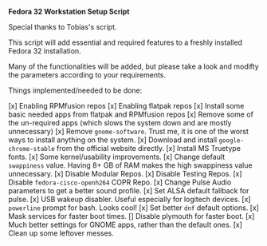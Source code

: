 **Fedora 32 Workstation Setup Script**

Special thanks to Tobias's script.

This script will add essential and required features to a freshly installed Fedora 32 installation.

Many of the functionalities will be added, but please take a look and modifty the parameters according to your requirements.

Things implemented/needed to be done:

[x] Enabling RPMfusion repos
[x] Enabling flatpak repos
[x] Install some basic needed apps from flatpak and RPMfusion repos
[x] Remove some of the un-required apps (which slows the system down and are mostly unnecessary)
[x] Remove `gnome-software`. Trust me, it is one of the worst ways to install anything on the system.
[x] Download and install `google-chrome-stable` from the official website directly.
[x] Install MS Truetype fonts. 
[x] Some kernel/usability improvements.
[x] Change default `swappiness` value. Having 8+ GB of RAM makes the high swappiness value unnecessary.
[x] Disable Modular Repos.
[x] Disable Testing Repos.
[x] Disable `fedora-cisco-openh264` COPR Repo. 
[x] Change Pulse Audio parameters to get a better sound profile.
[x] Set ALSA default fallback for pulse.
[x] USB wakeup disabler. Useful especially for logitech devices.
[x] `powerline` prompt for bash. Looks cool!
[x] Set better `dnf` default options.
[x] Mask services for faster boot times.
[] Disable plymouth for faster boot.
[x] Much better settings for GNOME apps, rather than the default ones.
[x] Clean up some leftover messes.


